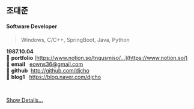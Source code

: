 ## 조대준
#### Software Developer 
> Windows, C/C++, SpringBoot, Java, Python

**1987.10.04**  
:star2: **portfolio** [https://www.notion.so/tngusmiso/...](https://www.notion.so/)  
:star2: **email**&nbsp;&nbsp;&nbsp;eowns36@gmail.com  
:star2: **github**&nbsp;&nbsp;http://github.com/djcho  
:star2: **blog1**&nbsp;&nbsp;&nbsp;https://blog.naver.com/djcho  

<br/>

[Show Details...](https://github.com/djcho/career-Dev.djcho)